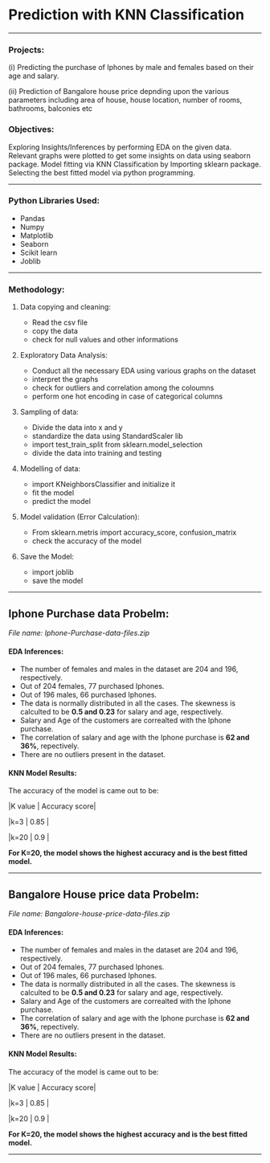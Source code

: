 # Prediction with KNN Classification
***

### Projects:

(i) Predicting the purchase of Iphones by male and females based on their age and salary. 

(ii) Prediction of Bangalore house price depnding upon the various parameters including area of house, house location, number of rooms, bathrooms, balconies etc

### Objectives:

Exploring Insights/Inferences by performing EDA on the given data. Relevant graphs were plotted to get some insights on data using seaborn package. Model fitting via KNN Classification by Importing sklearn package. Selecting the best fitted model via python programming.
***

### Python Libraries Used:
   * Pandas
   * Numpy
   * Matplotlib
   * Seaborn
   * Scikit learn
   * Joblib

***

### Methodology:
 1. Data copying and cleaning:
    * Read the csv file
    * copy the data
    * check for null values and other informations
 
 2. Exploratory Data Analysis:
    * Conduct all the necessary EDA using various graphs on the dataset
    * interpret the graphs
    * check for outliers and correlation among the coloumns
    * perform one hot encoding in case of categorical columns

 3. Sampling of data:
    * Divide the data into x and y
    * standardize the data using StandardScaler lib
    * import test_train_split from sklearn.model_selection
    * divide the data into training and testing


  4. Modelling of data:
     * import KNeighborsClassifier and initialize it
     * fit the model
     * predict the model

  5. Model validation (Error Calculation):
     * From sklearn.metris import accuracy_score, confusion_matrix
     * check the accuracy of the model

  6. Save the Model:
     * import joblib
     * save the model

  ***
  ## Iphone Purchase data Probelm: 
  
  *File name: Iphone-Purchase-data-files.zip*
  
  #### EDA Inferences:
  * The number of females and males in the dataset are 204 and 196, respectively.
  * Out of 204 females, 77 purchased Iphones.
  * Out of 196 males, 66 purchased Iphones.
  * The data is normally distributed in all the cases. The skewness is calculted to be **0.5 and 0.23** for salary and age, respectively.
  * Salary and Age of the customers are correalted with the Iphone purchase.
  * The correlation of salary and age with the Iphone purchase is **62 and 36%**, repectively.
  * There are no outliers present in the dataset.

 
  #### KNN Model Results:
  The accuracy of the model is came out to be:
  
  |K value | Accuracy score|
  
  |k=3 | 0.85      |
  
  |k=20 | 0.9      |
  
  
**For K=20, the model shows the highest accuracy and is the best fitted model.**
***

  ## Bangalore House price data Probelm: 
  
  *File name: Bangalore-house-price-data-files.zip*
  
  #### EDA Inferences:
  * The number of females and males in the dataset are 204 and 196, respectively.
  * Out of 204 females, 77 purchased Iphones.
  * Out of 196 males, 66 purchased Iphones.
  * The data is normally distributed in all the cases. The skewness is calculted to be **0.5 and 0.23** for salary and age, respectively.
  * Salary and Age of the customers are correalted with the Iphone purchase.
  * The correlation of salary and age with the Iphone purchase is **62 and 36%**, repectively.
  * There are no outliers present in the dataset.

 
  #### KNN Model Results:
  The accuracy of the model is came out to be:
  
  |K value | Accuracy score|
  
  |k=3 | 0.85      |
  
  |k=20 | 0.9      |
  
  
**For K=20, the model shows the highest accuracy and is the best fitted model.**
***

       
      
     
     
     



